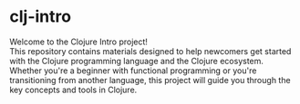 # clj-intro

Welcome to the Clojure Intro project!  
This repository contains materials designed to help newcomers get started with the Clojure programming language and the Clojure ecosystem. 
Whether you're a beginner with functional programming or you're transitioning from another language, this project will guide you through the key concepts and tools in Clojure.
